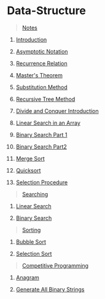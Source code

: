 # Data-Structure

> [Notes](https://github.com/abhishek96negi/Data-Structure/tree/master/Notes)

  1. [Introduction](https://github.com/abhishek96negi/Data-Structure/blob/master/Notes/01-Introduction.pdf)
  
  2. [Asymptotic Notation](https://github.com/abhishek96negi/Data-Structure/blob/master/Notes/02-Asymptotic%20Notation.pdf)
  
  3. [Recurrence Relation](https://github.com/abhishek96negi/Data-Structure/blob/main/Notes/03-Recurrence%20Relation.pdf)
  
  4. [Master's Theorem](https://github.com/abhishek96negi/Data-Structure/blob/main/Notes/04-Master's%20Theorem.pdf)
  
  5. [Substitution Method](https://github.com/abhishek96negi/Data-Structure/blob/main/Notes/05-Substitution%20Method.pdf)
  
  6. [Recursive Tree Method](https://github.com/abhishek96negi/Data-Structure/blob/main/Notes/06-Recursive%20Tree%20Method.pdf)
  
  7. [Divide and Conquer Introduction](https://github.com/abhishek96negi/Data-Structure/blob/main/Notes/07-Divide%20and%20Conquer%20Introduction.pdf)
  
  8. [Linear Search in an Array](https://github.com/abhishek96negi/Data-Structure/blob/main/Notes/08-Linear%20Search%20in%20an%20Array.pdf)
  
  9. [Binary Search Part 1](https://github.com/abhishek96negi/Data-Structure/blob/main/Notes/09-Binary%20Search%20Part%201.pdf)
  
   10. [Binary Search Part2](https://github.com/abhishek96negi/Data-Structure/blob/main/Notes/10-Binary%20Search%20Part2.pdf)
  
   11. [Merge Sort](https://github.com/abhishek96negi/Data-Structure/blob/main/Notes/11-Merge%20Sort.pdf)
  
   12. [Quicksort](https://github.com/abhishek96negi/Data-Structure/blob/main/Notes/12-Quicksort.pdf)
  
   13. [Selection Procedure](https://github.com/abhishek96negi/Data-Structure/blob/main/Notes/13-Selection%20Procedure.pdf)
   
> [Searching](https://github.com/abhishek96negi/Data-Structure/tree/main/Searching)
  
  1. [Linear Search](https://github.com/abhishek96negi/Data-Structure/blob/main/Searching/Linear%20Search.py)
  
  2. [Binary Search](https://github.com/abhishek96negi/Data-Structure/blob/main/Searching/Binary%20Search.py)
 
 
> [Sorting](https://github.com/abhishek96negi/Data-Structure/tree/main/Sorting)
  
  1. [Bubble Sort](https://github.com/abhishek96negi/Data-Structure/blob/main/Sorting/Bubble%20Sort.py)
  
  2. [Selection Sort](https://github.com/abhishek96negi/Data-Structure/blob/main/Sorting/Selection%20Sort.py)
 
 
> [Competitive Programming](https://github.com/abhishek96negi/Data-Structure/tree/main/Competitive%20Programming)
    
  1. [Anagram](https://github.com/abhishek96negi/Data-Structure/blob/master/Competitive%20Programming/Anagram.ipynb)
 
  2. [Generate All Binary Strings](https://github.com/abhishek96negi/Data-Structure/blob/main/Competitive%20Programming/Generate%20All%20Binary%20Strings.ipynb)
  
 

